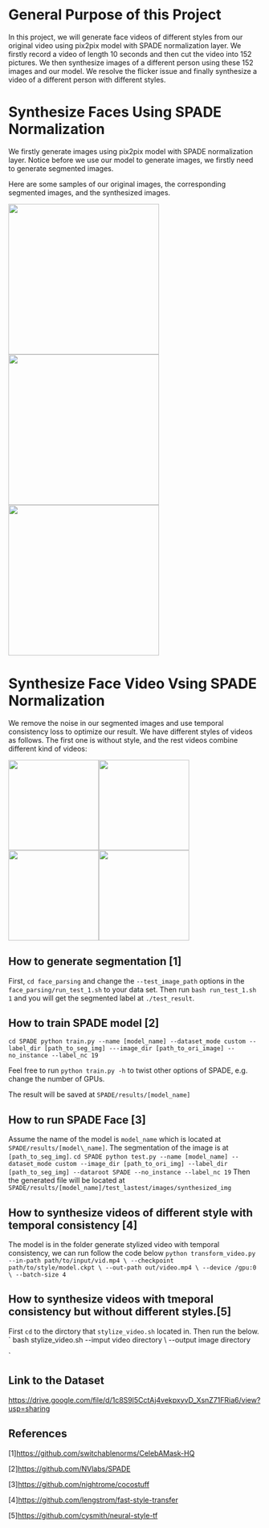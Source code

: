 # General Purpose of this Project

In this project, we will generate face videos of different styles from our original video using pix2pix model with SPADE normalization layer. We firstly record a video of length 10 seconds and then cut the video into 152 pictures. We then synthesize images of a different person using these 152 images and our model. We resolve the flicker issue and finally synthesize a video of a different person with different styles. 

# Synthesize Faces Using SPADE Normalization
We firstly generate images using pix2pix model with SPADE normalization layer. Notice before we use our model to generate images, we firstly need to generate segmented images.

Here are some samples of our original images, the corresponding segmented images, and the synthesized images.

<img src="https://user-images.githubusercontent.com/53350479/63068878-d65fce00-bee2-11e9-89d3-97f0540cde8d.jpg" width="300">
<img src="https://user-images.githubusercontent.com/53350479/63068879-d65fce00-bee2-11e9-8edc-fe953c19d70e.jpg" width="300">
<img src="https://user-images.githubusercontent.com/53350479/63068880-d65fce00-bee2-11e9-9a52-c21de869b4a2.jpg" width="300">

# Synthesize Face Video Vsing SPADE Normalization

We remove the noise in our segmented images and use temporal consistency loss to optimize our result. We have different styles of videos as follows. The first one is without style, and the rest videos combine different kind of videos:

<img src="https://user-images.githubusercontent.com/53350479/63145105-0d59e080-bfc4-11e9-9d67-8e531b727fcb.gif" width="180"><img src="https://user-images.githubusercontent.com/53350479/63070183-30af5d80-bee8-11e9-8003-585c49cf31b0.gif" width="180"><img src="https://user-images.githubusercontent.com/53350479/63070687-3d34b580-beea-11e9-92f7-d1d84b6fc16c.gif" width="180"><img src="https://user-images.githubusercontent.com/53350479/63080189-7ed75780-bf0e-11e9-9139-3d913bd90a8c.gif" width="180">

## How to generate segmentation [1]

First,
`
cd face_parsing
`
and change the `--test_image_path` options in the `face_parsing/run_test_1.sh` to your data set. Then run
`
bash run_test_1.sh 1
`
and you will get the segmented label at `./test_result`.
## How to train SPADE model [2]
`
cd SPADE
python train.py --name [model_name] --dataset_mode custom --label_dir [path_to_seg_img] ---image_dir [path_to_ori_image] --no_instance --label_nc 19
`

Feel free to run `python train.py -h` to twist other options of SPADE, e.g. change the number of GPUs.

The result will be saved at `SPADE/results/[model_name]`

## How to run SPADE Face [3]
Assume the name of the model is `model_name` which is located at `SPADE/results/[model\_name]`. The segmentation of the image is at `[path_to_seg_img]`.
`
cd SPADE
python test.py --name [model_name] --dataset_mode custom --image_dir [path_to_ori_img] --label_dir [path_to_seg_img] --dataroot SPADE --no_instance --label_nc 19
`
Then the generated file will be located at `SPADE/results/[model_name]/test_lastest/images/synthesized_img`

## How to synthesize videos of different style with temporal consistency [4]
The model is in the folder generate stylized video with temporal consistency, we can run follow the code below
`
python transform_video.py --in-path path/to/input/vid.mp4 \
  --checkpoint path/to/style/model.ckpt \
  --out-path out/video.mp4 \
  --device /gpu:0 \
  --batch-size 4
 `
  
## How to synthesize videos with tmeporal consistency but without different styles.[5]
First `cd` to the dirctory that `stylize_video.sh` located in. Then run the below. 
`
bash stylize_video.sh --imput video directory \ --output image directory
                      


`


## Link to the Dataset
https://drive.google.com/file/d/1c8S9l5CctAj4vekpxyvD_XsnZ71FRia6/view?usp=sharing

## References
[1]https://github.com/switchablenorms/CelebAMask-HQ

[2]https://github.com/NVlabs/SPADE

[3]https://github.com/nightrome/cocostuff

[4]https://github.com/lengstrom/fast-style-transfer

[5]https://github.com/cysmith/neural-style-tf
